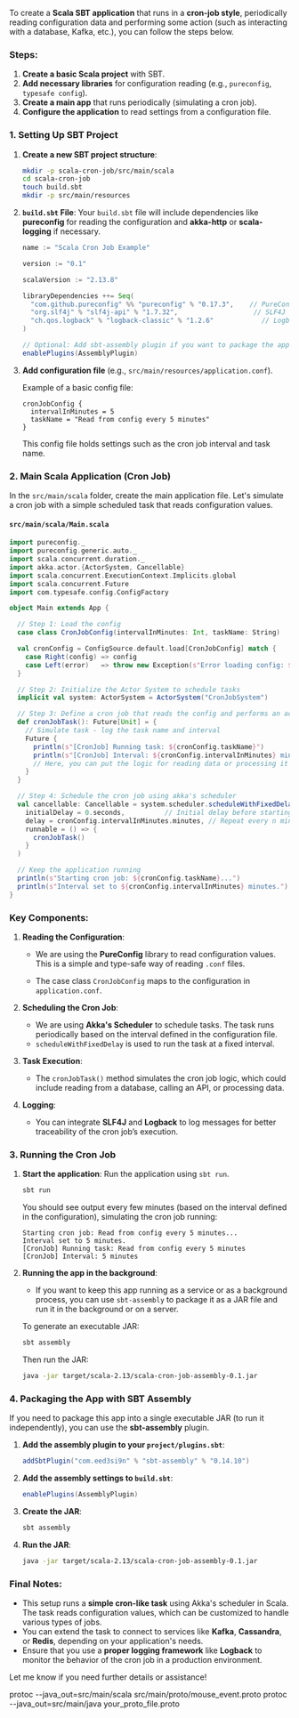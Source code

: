 To create a **Scala SBT application** that runs in a **cron-job style**, periodically reading configuration data and performing some action (such as interacting with a database, Kafka, etc.), you can follow the steps below.

### Steps:

1. **Create a basic Scala project** with SBT.
2. **Add necessary libraries** for configuration reading (e.g., `pureconfig`, `typesafe config`).
3. **Create a main app** that runs periodically (simulating a cron job).
4. **Configure the application** to read settings from a configuration file.

### 1. **Setting Up SBT Project**

1. **Create a new SBT project structure**:

   ```bash
   mkdir -p scala-cron-job/src/main/scala
   cd scala-cron-job
   touch build.sbt
   mkdir -p src/main/resources
   ```

2. **`build.sbt` File**:
   Your `build.sbt` file will include dependencies like **pureconfig** for reading the configuration and **akka-http** or **scala-logging** if necessary.

   ```scala
   name := "Scala Cron Job Example"

   version := "0.1"

   scalaVersion := "2.13.8"

   libraryDependencies ++= Seq(
     "com.github.pureconfig" %% "pureconfig" % "0.17.3",    // PureConfig for config handling
     "org.slf4j" % "slf4j-api" % "1.7.32",                   // SLF4J logging
     "ch.qos.logback" % "logback-classic" % "1.2.6"            // Logback for logging
   )

   // Optional: Add sbt-assembly plugin if you want to package the app
   enablePlugins(AssemblyPlugin)
   ```

3. **Add configuration file** (e.g., `src/main/resources/application.conf`).

   Example of a basic config file:

   ```hocon
   cronJobConfig {
     intervalInMinutes = 5
     taskName = "Read from config every 5 minutes"
   }
   ```

   This config file holds settings such as the cron job interval and task name.

### 2. **Main Scala Application (Cron Job)**

In the `src/main/scala` folder, create the main application file. Let's simulate a cron job with a simple scheduled task that reads configuration values.

#### `src/main/scala/Main.scala`

```scala
import pureconfig._
import pureconfig.generic.auto._
import scala.concurrent.duration._
import akka.actor.{ActorSystem, Cancellable}
import scala.concurrent.ExecutionContext.Implicits.global
import scala.concurrent.Future
import com.typesafe.config.ConfigFactory

object Main extends App {

  // Step 1: Load the config
  case class CronJobConfig(intervalInMinutes: Int, taskName: String)

  val cronConfig = ConfigSource.default.load[CronJobConfig] match {
    case Right(config) => config
    case Left(error)   => throw new Exception(s"Error loading config: $error")
  }

  // Step 2: Initialize the Actor System to schedule tasks
  implicit val system: ActorSystem = ActorSystem("CronJobSystem")

  // Step 3: Define a cron job that reads the config and performs an action
  def cronJobTask(): Future[Unit] = {
    // Simulate task - log the task name and interval
    Future {
      println(s"[CronJob] Running task: ${cronConfig.taskName}")
      println(s"[CronJob] Interval: ${cronConfig.intervalInMinutes} minutes")
      // Here, you can put the logic for reading data or processing it
    }
  }

  // Step 4: Schedule the cron job using akka's scheduler
  val cancellable: Cancellable = system.scheduler.scheduleWithFixedDelay(
    initialDelay = 0.seconds,          // Initial delay before starting
    delay = cronConfig.intervalInMinutes.minutes, // Repeat every n minutes
    runnable = () => {
      cronJobTask()
    }
  )

  // Keep the application running
  println(s"Starting cron job: ${cronConfig.taskName}...")
  println(s"Interval set to ${cronConfig.intervalInMinutes} minutes.")
}
```

### Key Components:

1. **Reading the Configuration**:
   - We are using the **PureConfig** library to read configuration values. This is a simple and type-safe way of reading `.conf` files.

   - The case class `CronJobConfig` maps to the configuration in `application.conf`.

2. **Scheduling the Cron Job**:
   - We are using **Akka's Scheduler** to schedule tasks. The task runs periodically based on the interval defined in the configuration file.
   - `scheduleWithFixedDelay` is used to run the task at a fixed interval.

3. **Task Execution**:
   - The `cronJobTask()` method simulates the cron job logic, which could include reading from a database, calling an API, or processing data.

4. **Logging**:
   - You can integrate **SLF4J** and **Logback** to log messages for better traceability of the cron job’s execution.

### 3. **Running the Cron Job**

1. **Start the application**: Run the application using `sbt run`.

   ```bash
   sbt run
   ```

   You should see output every few minutes (based on the interval defined in the configuration), simulating the cron job running:

   ```
   Starting cron job: Read from config every 5 minutes...
   Interval set to 5 minutes.
   [CronJob] Running task: Read from config every 5 minutes
   [CronJob] Interval: 5 minutes
   ```

2. **Running the app in the background**:
   - If you want to keep this app running as a service or as a background process, you can use `sbt-assembly` to package it as a JAR file and run it in the background or on a server.

   To generate an executable JAR:

   ```bash
   sbt assembly
   ```

   Then run the JAR:

   ```bash
   java -jar target/scala-2.13/scala-cron-job-assembly-0.1.jar
   ```

### 4. **Packaging the App with SBT Assembly**

If you need to package this app into a single executable JAR (to run it independently), you can use the **sbt-assembly** plugin.

1. **Add the assembly plugin to your `project/plugins.sbt`**:

   ```scala
   addSbtPlugin("com.eed3si9n" % "sbt-assembly" % "0.14.10")
   ```

2. **Add the assembly settings to `build.sbt`**:

   ```scala
   enablePlugins(AssemblyPlugin)
   ```

3. **Create the JAR**:

   ```bash
   sbt assembly
   ```

4. **Run the JAR**:

   ```bash
   java -jar target/scala-2.13/scala-cron-job-assembly-0.1.jar
   ```

### Final Notes:

- This setup runs a **simple cron-like task** using Akka's scheduler in Scala. The task reads configuration values, which can be customized to handle various types of jobs.
- You can extend the task to connect to services like **Kafka**, **Cassandra**, or **Redis**, depending on your application's needs.
- Ensure that you use a **proper logging framework** like **Logback** to monitor the behavior of the cron job in a production environment.

Let me know if you need further details or assistance!


protoc --java_out=src/main/scala src/main/proto/mouse_event.proto
protoc --java_out=src/main/java your_proto_file.proto